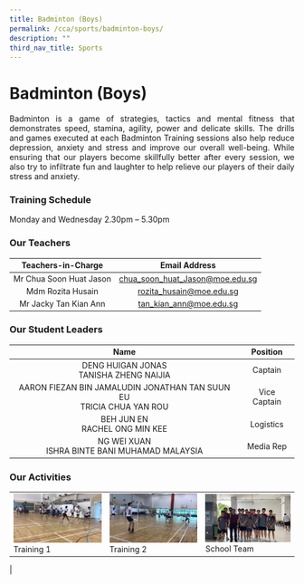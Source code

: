 ```yaml
---
title: Badminton (Boys)
permalink: /cca/sports/badminton-boys/
description: ""
third_nav_title: Sports
---
```

# Badminton (Boys)

<p style="text-align: justify;">Badminton is a game of strategies, tactics and mental fitness that demonstrates speed, stamina, agility, power and delicate skills. The drills and games executed at each Badminton Training sessions also help reduce depression, anxiety and stress and improve our overall well-being. While ensuring that our players become skillfully better after every session, we also try to infiltrate fun and laughter to help relieve our players of their daily stress and anxiety. </p>

### Training Schedule

Monday and Wednesday 2.30pm – 5.30pm  

### Our Teachers

| Teachers-in-Charge      | Email Address                   |
|:------------:|:--------------:|
| Mr Chua Soon Huat Jason | chua_soon_huat_Jason@moe.edu.sg |
|    Mdm Rozita Husain    |     rozita_husain@moe.edu.sg    |
|  Mr Jacky Tan Kian Ann  |     tan_kian_ann@moe.edu.sg     |

### Our Student Leaders

| Name                | Position     |
|:------------:|:--------------:|
|                DENG HUIGAN JONAS<br>TANISHA ZHENG NAIJIA                |    Captain   |
| AARON FIEZAN BIN JAMALUDIN JONATHAN TAN SUUN EU<br> TRICIA CHUA YAN ROU | Vice Captain |
| BEH JUN EN<br> RACHEL ONG MIN KEE                                       |   Logistics  |
| NG WEI XUAN<br> ISHRA BINTE BANI MUHAMAD MALAYSIA                       |   Media Rep  |

### Our Activities


|   |   |   |
|---|---|---|
| ![](/images/Cca/Badminton%20(Boys)/Training%201.jpg) Training 1	 |   ![](/images/Cca/Badminton%20(Boys)/Training%202.jpg) Training 2	 |  ![](/images/Cca/Badminton%20(Boys)/Our%20School%20Team.jpeg) School Team
   |

